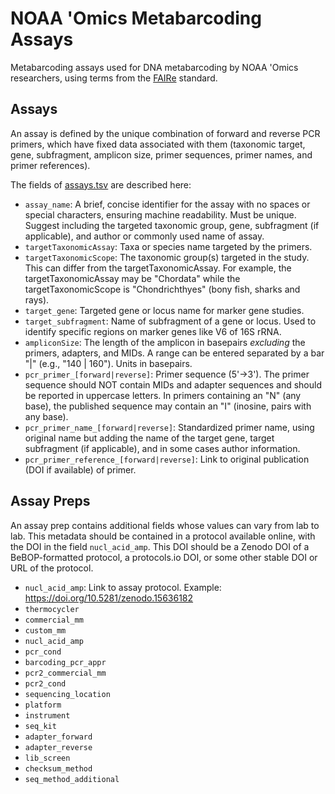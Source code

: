 # NOAA 'Omics Metabarcoding Assays

Metabarcoding assays used for DNA metabarcoding by NOAA 'Omics researchers, using terms from the [FAIRe](https://fair-edna.github.io) standard.

## Assays

An assay is defined by the unique combination of forward and reverse PCR primers, which have fixed data associated with them (taxonomic target, gene, subfragment, amplicon size, primer sequences, primer names, and primer references).

The fields of [assays.tsv](https://github.com/NOAA-Omics/noaa-omics-metabarcoding-assays/blob/main/assays.tsv) are described here:

- `assay_name`: A brief, concise identifier for the assay with no spaces or special characters, ensuring machine readability. Must be unique. Suggest including the targeted taxonomic group, gene, subfragment (if applicable), and author or commonly used name of assay.
- `targetTaxonomicAssay`: Taxa or species name targeted by the primers.
- `targetTaxonomicScope`: The taxonomic group(s) targeted in the study. This can differ from the targetTaxonomicAssay. For example, the targetTaxonomicAssay may be "Chordata" while the targetTaxonomicScope is "Chondrichthyes" (bony fish, sharks and rays).
- `target_gene`: Targeted gene or locus name for marker gene studies.
- `target_subfragment`: Name of subfragment of a gene or locus. Used to identify specific regions on marker genes like V6 of 16S rRNA.
- `ampliconSize`: The length of the amplicon in basepairs *excluding* the primers, adapters, and MIDs. A range can be entered separated by a bar "|" (e.g., "140 | 160"). Units in basepairs.
- `pcr_primer_[forward|reverse]`: Primer sequence (5'->3'). The primer sequence should NOT contain MIDs and adapter sequences and should be reported in uppercase letters. In primers containing an "N" (any base), the published sequence may contain an "I" (inosine, pairs with any base).
- `pcr_primer_name_[forward|reverse]`: Standardized primer name, using original name but adding the name of the target gene, target subfragment (if applicable), and in some cases author information.
- `pcr_primer_reference_[forward|reverse]`: Link to original publication (DOI if available) of primer.

## Assay Preps

An assay prep contains additional fields whose values can vary from lab to lab. This metadata should be contained in a protocol available online, with the DOI in the field `nucl_acid_amp`. This DOI should be a Zenodo DOI of a BeBOP-formatted protocol, a protocols.io DOI, or some other stable DOI or URL of the protocol.

- `nucl_acid_amp`: Link to assay protocol. Example: https://doi.org/10.5281/zenodo.15636182
- `thermocycler`
- `commercial_mm`
- `custom_mm`
- `nucl_acid_amp`
- `pcr_cond`
- `barcoding_pcr_appr`
- `pcr2_commercial_mm`
- `pcr2_cond`
- `sequencing_location`
- `platform`
- `instrument`
- `seq_kit`
- `adapter_forward`
- `adapter_reverse`
- `lib_screen`
- `checksum_method`
- `seq_method_additional`
